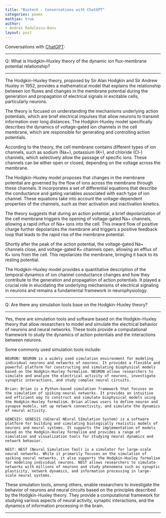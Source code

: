 ```yaml
---
title: "Biotech - Conversations with ChatGPT"
categories: poems
mathjax: true
author:
- Andrei Radulescu-Banu
layout: post
---
```


Conversations with [ChatGPT](https://openai.com/blog/chatgpt/):

---

Q: What is Hodgkin-Huxley theory of the dynamic ion flux-membrane potential relationship?

---

The Hodgkin-Huxley theory, proposed by Sir Alan Hodgkin and Sir Andrew Huxley in 1952, provides a mathematical model that explains the relationship between ion fluxes and changes in the membrane potential during the generation and propagation of electrical signals in excitable cells, particularly neurons.

The theory is focused on understanding the mechanisms underlying action potentials, which are brief electrical impulses that allow neurons to transmit information over long distances. The Hodgkin-Huxley model specifically describes the dynamics of voltage-gated ion channels in the cell membrane, which are responsible for generating and controlling action potentials.

According to the theory, the cell membrane contains different types of ion channels, such as sodium (Na+), potassium (K+), and chloride (Cl-) channels, which selectively allow the passage of specific ions. These channels can be either open or closed, depending on the voltage across the membrane.

The Hodgkin-Huxley model proposes that changes in the membrane potential are governed by the flow of ions across the membrane through these channels. It incorporates a set of differential equations that describe the conductance and gating variables associated with each type of ion channel. These equations take into account the voltage-dependent properties of the channels, such as their activation and inactivation kinetics.

The theory suggests that during an action potential, a brief depolarization of the cell membrane triggers the opening of voltage-gated Na+ channels, allowing a rapid influx of Na+ ions into the cell. This inward flow of positive charge further depolarizes the membrane and triggers a positive feedback loop that leads to the rapid rise of the membrane potential.

Shortly after the peak of the action potential, the voltage-gated Na+ channels close, and voltage-gated K+ channels open, allowing an efflux of K+ ions from the cell. This repolarizes the membrane, bringing it back to its resting potential.

The Hodgkin-Huxley model provides a quantitative description of the temporal dynamics of ion channel conductance changes and how they contribute to the generation and propagation of action potentials. It played a crucial role in elucidating the underlying mechanisms of electrical signaling in neurons and remains a fundamental framework in neurophysiology.

---

Q: Are there any simulation tools base on the Hodgkin-Huxley theory?

---

Yes, there are simulation tools and software based on the Hodgkin-Huxley theory that allow researchers to model and simulate the electrical behavior of neurons and neural networks. These tools provide a computational framework to study the dynamics of action potentials and the interactions between neurons.

Some commonly used simulation tools include:

    NEURON: NEURON is a widely used simulation environment for modeling individual neurons and networks of neurons. It provides a flexible and powerful platform for constructing and simulating biophysical models based on the Hodgkin-Huxley formalism. NEURON allows researchers to simulate and analyze the electrical activity of neurons, investigate synaptic interactions, and study complex neural circuits.

    Brian: Brian is a Python-based simulation framework that focuses on the simulation of spiking neural networks. It provides an intuitive and efficient way to construct and simulate biophysical models using the Hodgkin-Huxley formalism. Brian allows users to define neuron and synapse models, set up network connectivity, and simulate the dynamics of neural activity.

    GENESIS: GENESIS (GEneral NEural SImulation System) is a software platform for building and simulating biologically realistic models of neurons and neural systems. It supports the implementation of models based on the Hodgkin-Huxley formalism and provides a range of simulation and visualization tools for studying neural dynamics and network behavior.

    NEST: NEST (Neural Simulation Tool) is a simulator for large-scale neural networks. While it primarily focuses on the simulation of spiking neural networks, it also supports the Hodgkin-Huxley formalism for modeling individual neurons. NEST allows researchers to simulate networks with millions of neurons and study phenomena such as synaptic plasticity, network dynamics, and information processing in large-scale neural systems.

These simulation tools, among others, enable researchers to investigate the behavior of neurons and neural circuits based on the principles described by the Hodgkin-Huxley theory. They provide a computational framework for studying various aspects of neural activity, synaptic interactions, and the dynamics of information processing in the brain.

---